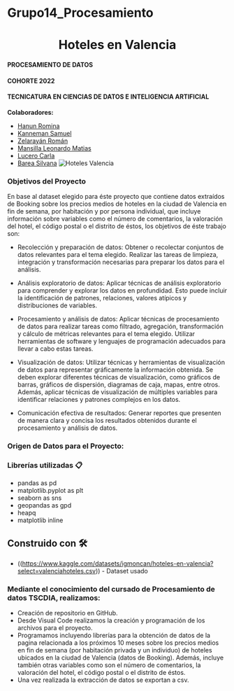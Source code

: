 # Grupo14_Procesamiento
<h1 align="center"> Hoteles en Valencia </h1>

#### PROCESAMIENTO DE DATOS 
#### COHORTE 2022

#### TECNICATURA EN CIENCIAS DE DATOS E INTELIGENCIA ARTIFICIAL

**Colaboradores:**

- [Hanun Romina](https://github.com/RomiHanun) 
- [Kanneman Samuel](https://github.com/samuelkanneman)
- [Zelarayán Román ](https://github.com/romanzelararg)
- [Mansilla Leonardo Matias ](https://github.com/LMmansilla)
- [Lucero Carla](https://github.com/CarlaLucerocd)
- [Barea Silvana](https://github.com/recursosssbb)
![Hoteles Valencia  ](https://github.com/LMmansilla/Grupo14_Procesamiento/assets/108492765/aba9bc0b-a27e-48ed-bca2-02095a406890)

### Objetivos del Proyecto

En base al dataset elegido para éste proyecto que contiene datos extraídos de Booking sobre los precios medios de hoteles en la ciudad de Valencia en fin de semana, por habitación y por persona individual, que incluye información sobre variables como el número de comentarios, la valoración del hotel, el código postal o el distrito de éstos, los objetivos de éste trabajo son:
* Recolección y preparación de datos: Obtener o recolectar conjuntos de datos relevantes para el tema elegido. Realizar las tareas de limpieza, integración y transformación necesarias para preparar los datos para el análisis.

* Análisis exploratorio de datos: Aplicar técnicas de análisis exploratorio para comprender y explorar los datos en profundidad. Esto puede incluir la identificación de patrones, relaciones, valores atípicos y distribuciones de variables.

* Procesamiento y análisis de datos: Aplicar técnicas de procesamiento de datos para realizar tareas como filtrado, agregación, transformación y cálculo de métricas relevantes para el tema elegido. Utilizar herramientas de software y lenguajes de programación adecuados para llevar a cabo estas tareas.

* Visualización de datos: Utilizar técnicas y herramientas de visualización de datos para representar gráficamente la información obtenida. Se deben explorar diferentes técnicas de visualización, como gráficos de barras, gráficos de dispersión, diagramas de caja, mapas, entre otros. Además, aplicar técnicas de visualización de múltiples variables para identificar relaciones y patrones complejos en los datos.

* Comunicación efectiva de resultados: Generar reportes que presenten de manera clara y concisa los resultados obtenidos durante el procesamiento y análisis de datos.

### Origen de Datos para el Proyecto:

### Librerías utilizadas 📋
* pandas as pd
* matplotlib.pyplot as plt
* seaborn as sns
* geopandas as gpd
* heapq
* matplotlib inline

## Construido con 🛠️

* ((https://www.kaggle.com/datasets/igmoncan/hoteles-en-valencia?select=valenciahoteles.csv)) - Dataset usado


### Mediante el conocimiento del cursado de Procesamiento de datos TSCDIA, realizamos:

* Creación de repositorio en GitHub.
* Desde Visual Code realizamos la creación y programación de los archivos para el proyecto.
* Programamos incluyendo librerías para la obtención de datos de la pagina relacionada a los próximos 10 meses sobre los precios medios en fin de semana (por habitación privada y un individuo) de hoteles ubicados en la ciudad de Valencia (datos de Booking). Además, incluye también otras variables como son el número de comentarios, la valoración del hotel, el código postal o el distrito de éstos.  
* Una vez realizada la extracción de datos se exportan a csv.


